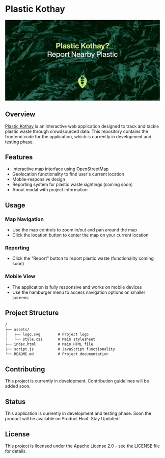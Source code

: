 # Plastic Kothay

![Plastic Kothay Banner](assets/gitbanner.jpg)

## Overview
[Plastic Kothay](https://plastickothay.framer.website) is an interactive web application designed to track and tackle plastic waste through crowdsourced data. This repository contains the frontend code for the application, which is currently in development and testing phase.

## Features
- Interactive map interface using OpenStreetMap
- Geolocation functionality to find user's current location
- Mobile-responsive design
- Reporting system for plastic waste sightings (coming soon)
- About modal with project information

## Usage

### Map Navigation
- Use the map controls to zoom in/out and pan around the map
- Click the location button to center the map on your current location

### Reporting
- Click the "Report" button to report plastic waste (functionality coming soon)

### Mobile View
- The application is fully responsive and works on mobile devices
- Use the hamburger menu to access navigation options on smaller screens

## Project Structure
```
/
├── assets/
│   ├── logo.svg        # Project logo
│   └── style.css       # Main stylesheet
├── index.html          # Main HTML file
├── script.js           # JavaScript functionality
└── README.md           # Project documentation
```

## Contributing
This project is currently in development. Contribution guidelines will be added soon.

## Status
This application is currently in development and testing phase. Soon the product will be available on Product Hunt. Stay Updated!

## License
This project is licensed under the Apache License 2.0 - see the [LICENSE](LICENSE) file for details.